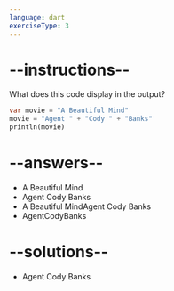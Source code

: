 ```yaml
---
language: dart
exerciseType: 3
---
```


# --instructions--

What does this code display in the output?
```dart
var movie = "A Beautiful Mind"
movie = "Agent " + "Cody " + "Banks"
println(movie)
```

# --answers--

- A Beautiful Mind
- Agent Cody Banks
- A Beautiful MindAgent Cody Banks
- AgentCodyBanks

# --solutions--

- Agent Cody Banks
